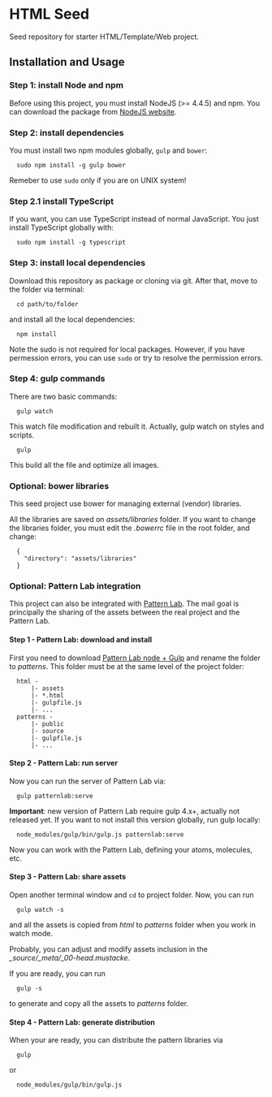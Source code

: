 # HTML Seed
Seed repository for starter HTML/Template/Web project.

## Installation and Usage
### Step 1: install Node and npm
Before using this project, you must install NodeJS (>= 4.4.5) and npm. You can download the package from [NodeJS website](https://nodejs.org/en/).
### Step 2: install dependencies
You must install two npm modules globally, `gulp` and `bower`:
```
  sudo npm install -g gulp bower
```
Remeber to use `sudo` only if you are on UNIX system!
### Step 2.1 install TypeScript
If you want, you can use TypeScript instead of normal JavaScript. You just install TypeScript globally with:
```
  sudo npm install -g typescript
```
### Step 3: install local dependencies
Download this repository as package or cloning via git.
After that, move to the folder via terminal:
```
  cd path/to/folder
```
and install all the local dependencies:
```
  npm install
```
Note the sudo is not required for local packages. However, if you have permession errors, you can use `sudo` or try to resolve the permission errors.
### Step 4: gulp commands
There are two basic commands:
```
  gulp watch
```
This watch file modification and rebuilt it. Actually, gulp watch on styles and scripts.
```
  gulp
```
This build all the file and optimize all images.
### Optional: bower libraries
This seed project use bower for managing external (vendor) libraries.

All the libraries are saved on _assets/libraries_ folder. If you want to change the libraries folder, you must edit the _.bowerrc_ file in the root folder, and change:
```
  {
    "directory": "assets/libraries"
  }
```
### Optional: Pattern Lab integration
This project can also be integrated with [Pattern Lab](https://github.com/pattern-lab/edition-node-gulp). The mail goal is principally the sharing of the assets between the real project and the Pattern Lab.
#### Step 1 - Pattern Lab: download and install
First you need to download [Pattern Lab node + Gulp](https://github.com/pattern-lab/edition-node-gulp) and rename the folder to _patterns_. This folder must be at the same level of the project folder:
```
  html -
      |- assets
      |- *.html
      |- gulpfile.js
      |- ...
  patterns -
      |- public
      |- source
      |- gulpfile.js
      |- ...
```
#### Step 2 - Pattern Lab: run server
Now you can run the server of Pattern Lab via:
```
  gulp patternlab:serve
```
**Important**: new version of Pattern Lab require gulp 4.x+, actually not released yet. If you want to not install this version globally, run gulp locally:
```
  node_modules/gulp/bin/gulp.js patternlab:serve
```
Now you can work with the Pattern Lab, defining your atoms, molecules, etc.
#### Step 3 - Pattern Lab: share assets
Open another terminal window and `cd` to project folder. Now, you can run
```
  gulp watch -s
```
and all the assets is copied from _html_ to _patterns_ folder when you work in watch mode.

Probably, you can adjust and modify assets inclusion in the _\_source/\_meta/\_00-head.mustacke_.

If you are ready, you can run
```
  gulp -s
```
to generate and copy all the assets to _patterns_ folder.
#### Step 4 - Pattern Lab: generate distribution
When your are ready, you can distribute the pattern libraries via
```
  gulp
```
or
```
  node_modules/gulp/bin/gulp.js
```
